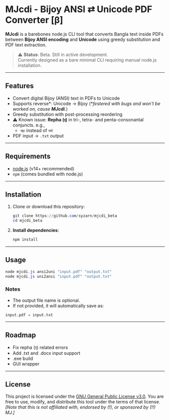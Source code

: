 # MJcdi - Bijoy ANSI ⇄ Unicode PDF Converter [β]

**MJcdi** is a barebones node.js CLI tool that converts Bangla text inside PDFs between **Bijoy ANSI encoding** and **Unicode** using greedy substitution and PDF text extraction.

> ⚠️ **Status**: Beta. Still in active development.  
> Currently designed as a bare minimal CLI requiring manual node.js installation.

---

## Features

- Convert digital Bijoy (ANSI) text in PDFs to Unicode
- Supports reverse*: Unicode → Bijoy (*_festered with bugs and won't be worked on, cause **MJcdi**._)
- Greedy substitution with post-processing reordering
- ⚠️ Known issue: **Repha (`র্`)** in tri-, tetra- and penta-consonantal conjuncts. e.g.,
  - `বজ্র্য` instead of `বর্জ্য`
- PDF input → `.txt` output

---

## Requirements

- [node.js](https://nodejs.org/) (v14+ recommended)
- `npm` (comes bundled with node.js)

---

## Installation

1. Clone or download this repository:

   ```powershell
   git clone https://github.com/syzarn/mjcdi_beta
   cd mjcdi_beta
    ```

2. **Install dependencies**:

    ```powershell
    npm install
    ```

---

## Usage

```powershell
node mjcdi.js ansi2uni "input.pdf" "output.txt"
node mjcdi.js uni2ansi "input.pdf" "output.txt"
```

### Notes
- The output file name is optional.
- If not provided, it will automatically save as:
```
input.pdf → input.txt
```

---

## Roadmap
- Fix repha (র্) related errors
- Add .txt and .docx input support
- .exe build
- GUI wrapper

---

## License
This project is licensed under the [GNU General Public License v3.0](https://www.gnu.org/licenses/gpl-3.0.html).
You are free to use, modify, and distribute this tool under the terms of that license.
_[Note that this is not affiliated with, endorsed by (!), or sponsored by (!!) MJ.]_
